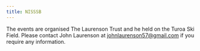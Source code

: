 ```yaml
---
title: NISSSB
---
```

The events are organised The Laurenson Trust and he held on the Turoa Ski Field. Please contact John Laurenson at johnlaurenson57@gmail.com if you require any information. 


